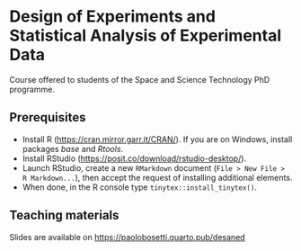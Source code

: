 # Design of Experiments and Statistical Analysis of Experimental Data

Course offered to students of the Space and Science Technology PhD programme.

## Prerequisites

* Install R (<https://cran.mirror.garr.it/CRAN/>). If you are on Windows, install packages *base* and *Rtools*.
* Install RStudio (<https://posit.co/download/rstudio-desktop/>).  
* Launch RStudio, create a new `RMarkdown` document (`File > New File > R Markdown...`), then accept the request of installing additional elements.
* When done, in the R console type `tinytex::install_tinytex()`.

## Teaching materials

Slides are available on <https://paolobosetti.quarto.pub/desaned>